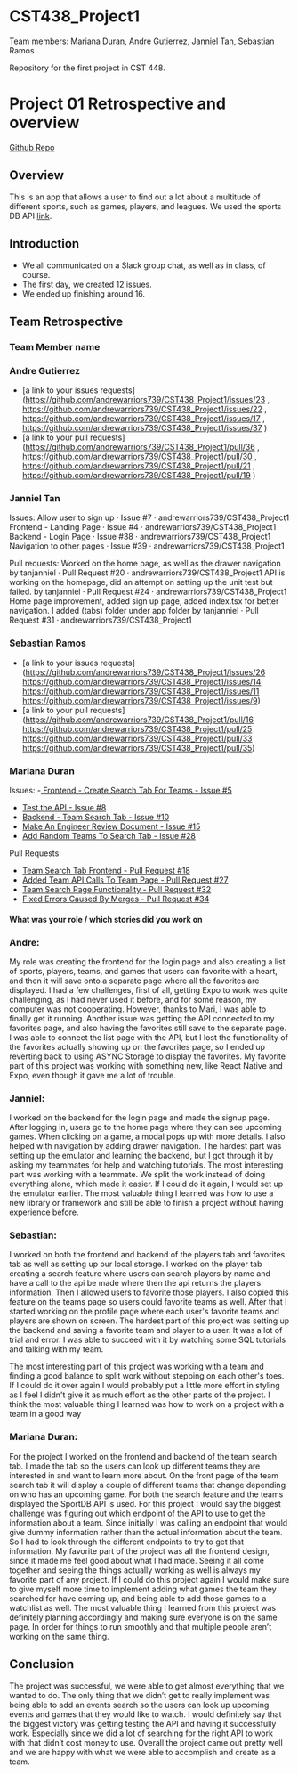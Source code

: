 # CST438_Project1
Team members: Mariana Duran, Andre Gutierrez, Janniel Tan, Sebastian Ramos

Repository for the first project in CST 448.

# Project 01 Retrospective and overview

[Github Repo](https://github.com/andrewarriors739/CST438_Project1)

## Overview
This is an app that allows a user to find out a lot about a multitude of different sports, such as games, players, and leagues. We used the sports DB API
[link](https://www.thesportsdb.com/).

## Introduction

* We all communicated on a Slack group chat, as well as in class, of course.
* The first day, we created 12 issues.
* We ended up finishing around 16.

## Team Retrospective

### Team Member name

### Andre Gutierrez

- [a link to your issues requests](https://github.com/andrewarriors739/CST438_Project1/issues/23
, https://github.com/andrewarriors739/CST438_Project1/issues/22
, https://github.com/andrewarriors739/CST438_Project1/issues/17
, https://github.com/andrewarriors739/CST438_Project1/issues/37
)
- [a link to your pull requests](https://github.com/andrewarriors739/CST438_Project1/pull/36
, https://github.com/andrewarriors739/CST438_Project1/pull/30
, https://github.com/andrewarriors739/CST438_Project1/pull/21
, https://github.com/andrewarriors739/CST438_Project1/pull/19
)

### Janniel Tan
Issues: Allow user to sign up · Issue #7 · andrewarriors739/CST438_Project1
Frontend - Landing Page · Issue #4 · andrewarriors739/CST438_Project1
Backend - Login Page · Issue #38 · andrewarriors739/CST438_Project1
Navigation to other pages · Issue #39 · andrewarriors739/CST438_Project1

 Pull requests: 
Worked on the home page, as well as the drawer navigation by tanjanniel · Pull Request #20 · andrewarriors739/CST438_Project1
API is working on the homepage, did an attempt on setting up the unit test but failed. by tanjanniel · Pull Request #24 · andrewarriors739/CST438_Project1
Home page improvement, added sign up page, added index.tsx for better navigation. I added (tabs) folder under app folder by tanjanniel · Pull Request #31 · andrewarriors739/CST438_Project1

### Sebastian Ramos
- [a link to your issues requests](https://github.com/andrewarriors739/CST438_Project1/issues/26
https://github.com/andrewarriors739/CST438_Project1/issues/14
https://github.com/andrewarriors739/CST438_Project1/issues/11
https://github.com/andrewarriors739/CST438_Project1/issues/9)
- [a link to your pull requests](https://github.com/andrewarriors739/CST438_Project1/pull/16
https://github.com/andrewarriors739/CST438_Project1/pull/25
https://github.com/andrewarriors739/CST438_Project1/pull/33
https://github.com/andrewarriors739/CST438_Project1/pull/35)

### Mariana Duran
Issues:
-[ Frontend - Create Search Tab For Teams - Issue #5](https://github.com/andrewarriors739/CST438_Project1/issues/5)
- [Test the API - Issue #8](https://github.com/andrewarriors739/CST438_Project1/issues/8)
- [Backend - Team Search Tab - Issue #10](https://github.com/andrewarriors739/CST438_Project1/issues/10)
- [Make An Engineer Review Document - Issue #15](https://github.com/andrewarriors739/CST438_Project1/issues/15)
- [Add Random Teams To Search Tab - Issue #28](https://github.com/andrewarriors739/CST438_Project1/issues/28)
	
Pull Requests:
- [Team Search Tab Frontend - Pull Request #18](https://github.com/andrewarriors739/CST438_Project1/pull/18)
- [Added Team API Calls To Team Page - Pull Request #27](https://github.com/andrewarriors739/CST438_Project1/pull/27)
- [Team Search Page Functionality - Pull Request #32](https://github.com/andrewarriors739/CST438_Project1/pull/32)
- [Fixed Errors Caused By Merges - Pull Request #34](https://github.com/andrewarriors739/CST438_Project1/pull/34)	


#### What was your role / which stories did you work on
### Andre:
My role was creating the frontend for the login page and also creating a list of sports, players, teams, and games that users can favorite with a heart, and then it will save onto a separate page where all the favorites are displayed.  I had a few challenges, first of all, getting Expo to work was quite challenging, as I had never used it before, and for some reason, my computer was not cooperating.  However, thanks to Mari, I was able to finally get it running.  Another issue was getting the API connected to my favorites page, and also having the favorites still save to the separate page.  I was able to connect the list page with the API, but I lost the functionality of the favorites actually showing up on the favorites page, so I ended up reverting back to using ASYNC Storage to display the favorites.  My favorite part of this project was working with something new, like React Native and Expo, even though it gave me a lot of trouble.  


### Janniel: 
I worked on the backend for the login page and made the signup page. After logging in, users go to the home page where they can see upcoming games. When clicking on a game, a modal pops up with more details. I also helped with navigation by adding drawer navigation. 
The hardest part was setting up the emulator and learning the backend, but I got through it by asking my teammates for help and watching tutorials.
The most interesting part was working with a teammate. We split the work instead of doing everything alone, which made it easier. If I could do it again, I would set up the emulator earlier.
The most valuable thing I learned was how to use a new library or framework and still be able to finish a project without having experience before.

### Sebastian: 
I worked on both the frontend and backend of the players tab and favorites tab as well as setting up our local storage. I worked on the player tab creating a search feature where users can search players by name and have a call to the api be made where then the api returns the players information. Then I allowed users to favorite those players. I also copied this feature on the teams page so users could favorite teams as well. After that I started working on the profile page where each user's favorite teams and players are shown on screen.
The hardest part of this project was setting up the backend and saving a favorite team and player to a user. It was a lot of trial and error. I was able to succeed with it by watching some SQL tutorials and talking with my team.

The most interesting part of this project was working with a team and finding a good balance to split work without stepping on each other's toes.
If I could do it over again I would probably put a little more effort in styling as I feel I didn't give it as much effort as the other parts of the project.
I think the most valuable thing I learned was how to work on a project with a team in a good way

### Mariana Duran: 
For the project I worked on the frontend and backend of the team search tab. I made the tab so the users can look up different teams they are interested in and want to learn more about. On the front page of the team search tab it will display a couple of different teams that change depending on who has an upcoming game. For both the search feature and the teams displayed the SportDB API is used. For this project I would say the biggest challenge was figuring out which endpoint of the API to use to get the information about a team. Since initially I was calling an endpoint that would give dummy information rather than the actual information about the team. So I had to look through the different endpoints to try to get that information. My favorite part of the project was all the frontend design, since it made me feel good about what I had made. Seeing it all come together and seeing the things actually working as well is always my favorite part of any project. If I could do this project again I would make sure to give myself more time to implement adding what games the team they searched for have coming up, and being able to add those games to a watchlist as well. The most valuable thing I learned from this project was definitely planning accordingly and making sure everyone is on the same page. In order for things to run smoothly and that multiple people aren’t working on the same thing. 


## Conclusion
The project was successful, we were able to get almost everything that we wanted to do. The only thing that we didn’t get to really implement was being able to add an events search so the users can look up upcoming events and games that they would like to watch. I would definitely say that the biggest victory was getting testing the API and having it successfully work. Especially since we did a lot of searching for the right API to work with that didn’t cost money to use. Overall the project came out pretty well and we are happy with what we were able to accomplish and create as a team. 






